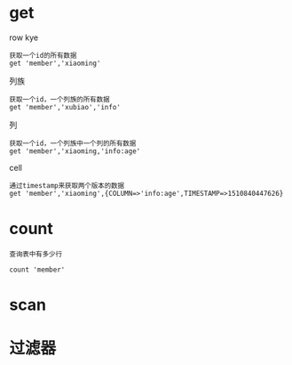



    
# get

row kye

    获取一个id的所有数据
    get 'member','xiaoming'

列族
    
    获取一个id，一个列族的所有数据
    get 'member','xubiao','info'

列
    
    获取一个id，一个列族中一个列的所有数据
    get 'member','xiaoming,'info:age'

cell

    通过timestamp来获取两个版本的数据
    get 'member','xiaoming',{COLUMN=>'info:age',TIMESTAMP=>1510840447626}

# count

    查询表中有多少行

    count 'member'

# scan




# 过滤器

